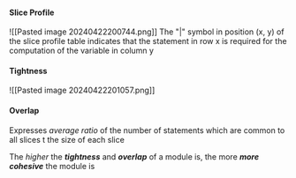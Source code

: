 #### Slice Profile 
![[Pasted image 20240422200744.png]]
The "|" symbol in position (x, y) of the slice profile table indicates that the statement in row x is required for the computation of the variable in column y

#### Tightness 
![[Pasted image 20240422201057.png]]

#### Overlap 
Expresses *average ratio* of the number of statements which are common to all slices t the size of each slice

The *higher* the ***tightness*** and ***overlap*** of a module is, the more ***more cohesive*** the module is 


